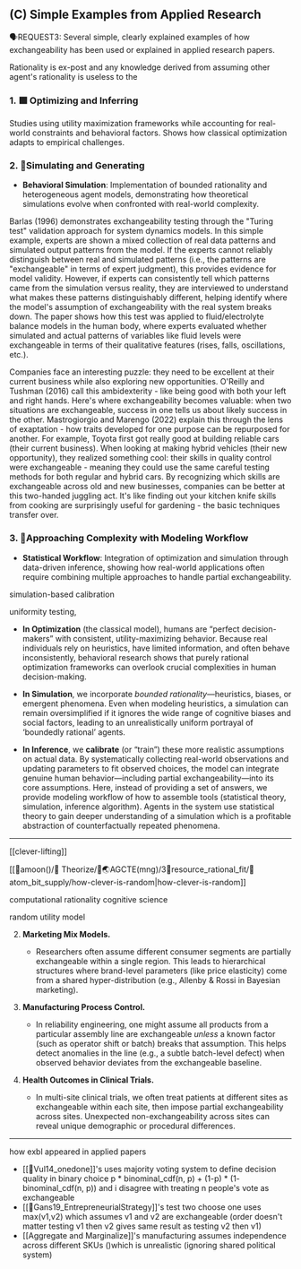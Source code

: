 ## (C) Simple Examples from Applied Research

🗣️REQUEST3: Several simple, clearly explained examples of how exchangeability has been used or explained in applied research papers. 

Rationality is ex-post and any knowledge derived from assuming other agent's rationality is useless to the


### 1. 🟩 Optimizing and Inferring 

Studies using utility maximization frameworks while accounting for real-world constraints and behavioral factors. Shows how classical optimization adapts to empirical challenges.

### 2. 🔵Simulating and Generating 
- **Behavioral Simulation**: Implementation of bounded rationality and heterogeneous agent models, demonstrating how theoretical simulations evolve when confronted with real-world complexity.

Barlas (1996) demonstrates exchangeability testing through the "Turing test" validation approach for system dynamics models. In this simple example, experts are shown a mixed collection of real data patterns and simulated output patterns from the model. If the experts cannot reliably distinguish between real and simulated patterns (i.e., the patterns are "exchangeable" in terms of expert judgment), this provides evidence for model validity. However, if experts can consistently tell which patterns came from the simulation versus reality, they are interviewed to understand what makes these patterns distinguishably different, helping identify where the model's assumption of exchangeability with the real system breaks down. The paper shows how this test was applied to fluid/electrolyte balance models in the human body, where experts evaluated whether simulated and actual patterns of variables like fluid levels were exchangeable in terms of their qualitative features (rises, falls, oscillations, etc.).

Companies face an interesting puzzle: they need to be excellent at their current business while also exploring new opportunities. O'Reilly and Tushman (2016) call this ambidexterity - like being good with both your left and right hands. Here's where exchangeability becomes valuable: when two situations are exchangeable, success in one tells us about likely success in the other. Mastrogiorgio and Marengo (2022) explain this through the lens of exaptation - how traits developed for one purpose can be repurposed for another. For example, Toyota first got really good at building reliable cars (their current business). When looking at making hybrid vehicles (their new opportunity), they realized something cool: their skills in quality control were exchangeable - meaning they could use the same careful testing methods for both regular and hybrid cars. By recognizing which skills are exchangeable across old and new businesses, companies can be better at this two-handed juggling act. It's like finding out your kitchen knife skills from cooking are surprisingly useful for gardening - the basic techniques transfer over. 

### 3. 🔴Approaching Complexity with Modeling Workflow 
- **Statistical Workflow**: Integration of optimization and simulation through data-driven inference, showing how real-world applications often require combining multiple approaches to handle partial exchangeability.

simulation-based calibration

uniformity testing,


- **In Optimization** (the classical model), humans are “perfect decision-makers” with consistent, utility-maximizing behavior. Because real individuals rely on heuristics, have limited information, and often behave inconsistently, behavioral research shows that purely rational optimization frameworks can overlook crucial complexities in human decision-making.

- **In Simulation**, we incorporate _bounded rationality_—heuristics, biases, or emergent phenomena. Even when modeling heuristics, a simulation can remain oversimplified if it ignores the wide range of cognitive biases and social factors, leading to an unrealistically uniform portrayal of ‘boundedly rational’ agents.

- **In Inference**, we **calibrate** (or “train”) these more realistic assumptions on actual data. By systematically collecting real-world observations and updating parameters to fit observed choices, the model can integrate genuine human behavior—including partial exchangeability—into its core assumptions. Here, instead of providing a set of answers, we provide modeling workflow of how to assemble tools (statistical theory, simulation, inference algorithm). Agents in the system use statistical theory to gain deeper understanding of a simulation which is a profitable abstraction of counterfactually repeated phenomena.


----

[[clever-lifting]]

[[🌙amoon()/💭 Theorize/🧬🌏AGCTE(mng)/3🔷resource_rational_fit/🧶atom_bit_supply/how-clever-is-random|how-clever-is-random]]

computational rationality cognitive science

random utility model

2. **Marketing Mix Models.**
    
    - Researchers often assume different consumer segments are partially exchangeable within a single region. This leads to hierarchical structures where brand-level parameters (like price elasticity) come from a shared hyper-distribution (e.g., Allenby & Rossi in Bayesian marketing).

3. **Manufacturing Process Control.**
    
    - In reliability engineering, one might assume all products from a particular assembly line are exchangeable _unless_ a known factor (such as operator shift or batch) breaks that assumption. This helps detect anomalies in the line (e.g., a subtle batch-level defect) when observed behavior deviates from the exchangeable baseline.
      
4. **Health Outcomes in Clinical Trials.**
    
    - In multi-site clinical trials, we often treat patients at different sites as exchangeable within each site, then impose partial exchangeability across sites. Unexpected non-exchangeability across sites can reveal unique demographic or procedural differences.

---

how exbl appeared in applied papers
- [[📜Vul14_onedone]]'s uses majority voting system to define decision quality in binary choice p * binominal_cdf(n, p) + (1-p) * (1- binominal_cdf(n, p)) and i disagree with treating n people's vote as exchangeable
- [[📜Gans19_EntrepreneurialStrategy]]'s test two choose one uses max(v1,v2) which assumes v1 and v2 are exchangeable (order doesn't matter testing v1 then v2 gives same result as testing v2 then v1)
- [[Aggregate and Marginalize]]'s manufacturing assumes independence across different SKUs ()which is unrealistic (ignoring shared political system)
